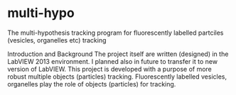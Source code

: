 # multi-hypo
The multi-hypothesis tracking program for fluorescently labelled partciles (vesicles, organelles etc) tracking

Introduction and Background
The project itself are written (designed) in the LabVIEW 2013 environment. I planned also in future to transfer it to new version of LabVIEW.
This project is developed with a purpose of more robust multiple objects (particles) tracking. Fluorescently labelled vesicles, organelles play the role of objects (particles) for tracking.
